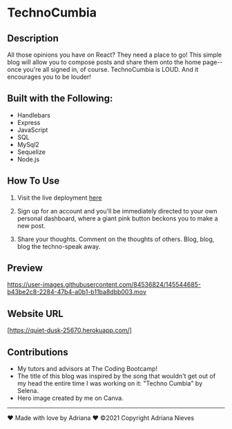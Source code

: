# TechnoCumbia

## Description
All those opinions you have on React? They need a place to go! This simple blog will allow you to compose posts and share them onto the home page--once you're all signed in, of course. TechnoCumbia is LOUD. And it encourages you to be louder!

## Built with the Following:
 - Handlebars
 - Express
 - JavaScript
 - SQL
 - MySql2
 - Sequelize
 - Node.js

## How To Use

1. Visit the live deployment [here](https://quiet-dusk-25670.herokuapp.com/)

2. Sign up for an account and you'll be immediately directed to your own personal dashboard, where a giant pink button beckons you to make a new post.

3. Share your thoughts. Comment on the thoughts of others. Blog, blog, blog the techno-speak away.

## Preview

https://user-images.githubusercontent.com/84536824/145544685-b43be2c8-2284-47b4-a0b1-b11ba8dbb003.mov

## Website URL

[https://quiet-dusk-25670.herokuapp.com/]

## Contributions

 - My tutors and advisors at The Coding Bootcamp!
 - The title of this blog was inspired by the song that wouldn't get out of my head the entire time I was working on it: "Techno Cumbia" by Selena.
 - Hero image created by me on Canva. 

----
❤️ Made with love by Adriana ❤️
©️2021 Copyright Adriana Nieves

